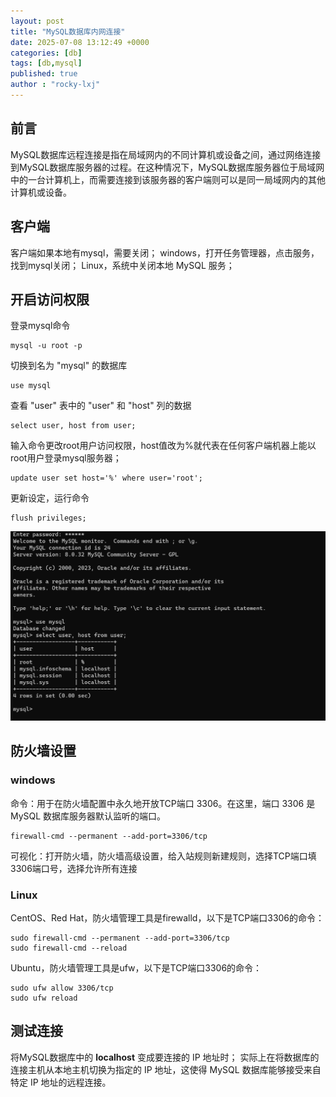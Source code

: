```yaml
---
layout: post
title: "MySQL数据库内网连接"
date: 2025-07-08 13:12:49 +0000
categories: [db]
tags: [db,mysql]
published: true
author : "rocky-lxj"
---
```

## 前言
MySQL数据库远程连接是指在局域网内的不同计算机或设备之间，通过网络连接到MySQL数据库服务器的过程。在这种情况下，MySQL数据库服务器位于局域网中的一台计算机上，而需要连接到该服务器的客户端则可以是同一局域网内的其他计算机或设备。
## 客户端
客户端如果本地有mysql，需要关闭；
windows，打开任务管理器，点击服务，找到mysql关闭；
Linux，系统中关闭本地 MySQL 服务；
## 开启访问权限
登录mysql命令
```
mysql -u root -p
```
切换到名为 "mysql" 的数据库
```
use mysql
```
查看 "user" 表中的 "user" 和 "host" 列的数据
```
select user, host from user;
```
输入命令更改root用户访问权限，host值改为%就代表在任何客户端机器上能以root用户登录mysql服务器；
```
update user set host='%' where user='root';
```
更新设定，运行命令
```
flush privileges;
```
![use.png](https://github.com/rocky-lxj/rocky-lxj.github.io/raw/main/src/img/mysql-nei/use.png)


## 防火墙设置
### windows
命令：用于在防火墙配置中永久地开放TCP端口 3306。在这里，端口 3306 是 MySQL 数据库服务器默认监听的端口。
```
firewall-cmd --permanent --add-port=3306/tcp
```
可视化：打开防火墙，防火墙高级设置，给入站规则新建规则，选择TCP端口填3306端口号，选择允许所有连接


### Linux
CentOS、Red Hat，防火墙管理工具是firewalld，以下是TCP端口3306的命令：
```
sudo firewall-cmd --permanent --add-port=3306/tcp
sudo firewall-cmd --reload
```
Ubuntu，防火墙管理工具是ufw，以下是TCP端口3306的命令：
```
sudo ufw allow 3306/tcp
sudo ufw reload
```


## 测试连接
将MySQL数据库中的 **localhost** 变成要连接的 IP 地址时；
实际上在将数据库的连接主机从本地主机切换为指定的 IP 地址，这使得 MySQL 数据库能够接受来自特定 IP 地址的远程连接。
